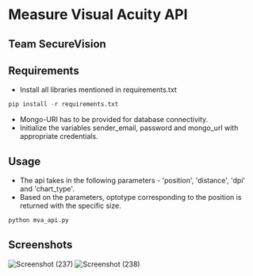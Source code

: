 # **Measure Visual Acuity API**
## Team SecureVision 

## Requirements
- Install all libraries mentioned in requirements.txt
 ```python
pip install -r requirements.txt
```
- Mongo-URI has to be provided for database connectivity.
- Initialize the variables sender_email, password and mongo_url with appropriate credentials.

## Usage
- The api takes in the following parameters - 'position', 'distance', 'dpi' and 'chart_type'.
- Based on the parameters, optotype corresponding to the position is returned with the specific size.
 ```python
python mva_api.py
```

## Screenshots
![Screenshot (237)](https://user-images.githubusercontent.com/62014238/116792635-86be9d00-aadf-11eb-964b-d432fabd1563.png)
![Screenshot (238)](https://user-images.githubusercontent.com/62014238/116792638-8c1be780-aadf-11eb-9107-060de5c41dbc.png)


